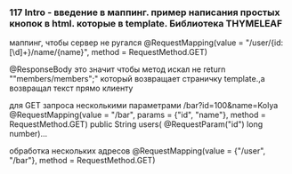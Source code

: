 ### 117 Intro - введение в маппинг. пример написания простых кнопок в html. которые в template. Библиотека THYMELEAF

маппинг, чтобы сервер не ругался
@RequestMapping(value = "/user/{id:[\\d]+}/name/{name}", method = RequestMethod.GET)


@ResponseBody	 это значит чтобы метод искал не return ""members/members";"
который возвращает страничку template.,а возвращал текст прямо клиенту


для GET запроса  несколькими параметрами /bar?id=100&name=Kolya
@RequestMapping(value = "/bar", params = {"id", "name"}, method = RequestMethod.GET)
public String users(
@RequestParam("id") long number)...


обработка нескольких адресов
@RequestMapping(value = {"/user", "/bar"}, method = RequestMethod.GET)

